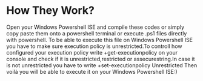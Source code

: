 # How They Work?
Open your Windows Powershell ISE and compile these codes or simply copy paste them onto a powershell terminal or execute .ps1 files directly with powershell. To be able to execute this file on Windows Powershell ISE you have to make sure execution policy is unrestricted.To controll how configured your execution policy write +get-executionpolicy 
on your console and check if it is unrestricted,restricted or assecurestring.In case it is not unrestricted you have to write 
+set-executionpolicy Unrestricted 
Then voilà you will be able to execute it on your Windows Powershell ISE:)